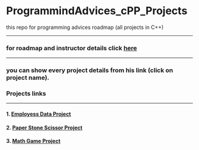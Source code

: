 # ProgrammindAdvices_cPP_Projects
this repo for programming advices roadmap (all projects in C++)
<hr>

### for roadmap and instructor details click [here](programmingadvices.com)

<hr>

### you can show every project details from his link (click on project name).

### Projects links
<hr>

#### 1. [Employess Data Project](https://github.com/kemooalsayd/ProgrammindAdvices_cPP_Projects/tree/main/1-employees_data_project)

#### 2. [Paper Stone Scissor Project](https://github.com/kemooalsayd/ProgrammindAdvices_cPP_Projects/tree/main/2-Paper_Stone_Scissor_project)

#### 3. [Math Game Project](https://github.com/kemooalsayd/ProgrammindAdvices_cPP_Projects/tree/main/3-Math_Game_Project)
